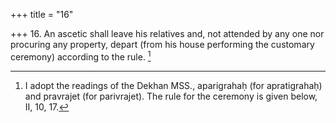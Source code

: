 +++
title = "16"

+++
16. An ascetic shall leave his relatives and, not attended by any one nor procuring any property, depart (from his house performing the customary ceremony) according to the rule. [^9] 


[^9]:  I adopt the readings of the Dekhan MSS., aparigrahaḥ (for apratigrahaḥ) and pravrajet (for parivrajet). The rule for the ceremony is given below, II, 10, 17.
